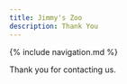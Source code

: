 ```yaml
---
title: Jimmy's Zoo
description: Thank You
---
```

{% include navigation.md %}

Thank you for contacting us.
